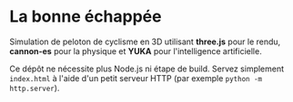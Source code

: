 # La bonne échappée

Simulation de peloton de cyclisme en 3D utilisant **three.js** pour le rendu, **cannon-es** pour la physique et **YUKA** pour l'intelligence artificielle.

Ce dépôt ne nécessite plus Node.js ni étape de build. Servez simplement `index.html` à l'aide d'un petit serveur HTTP (par exemple `python -m http.server`).
